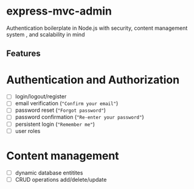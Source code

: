 # express-mvc-admin
Authentication boilerplate in Node.js with security, content management system , and scalability in mind

## Features

# Authentication and Authorization
- [ ] login/logout/register
- [ ] email verification (`"Confirm your email"`)
- [ ] password reset (`"Forgot password"`)
- [ ] password confirmation (`"Re-enter your password"`)
- [ ] persistent login (`"Remember me"`)
- [ ] user roles

# Content management
- [ ] dynamic database entitites
- [ ] CRUD operations add/delete/update
